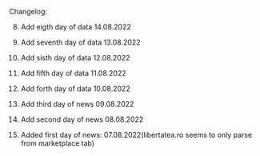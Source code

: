 Changelog:

8. Add eigth day of data 14.08.2022

7. Add seventh day of data 13.08.2022

6. Add sisth day of data 12.08.2022

5. Add fifth day of data 11.08.2022

4. Add forth day of data 10.08.2022

3. Add third day of news 09.08.2022

2. Add second day of news 08.08.2022

1. Added first day of news: 07.08.2022(libertatea.ro seems to only parse from marketplace tab)
